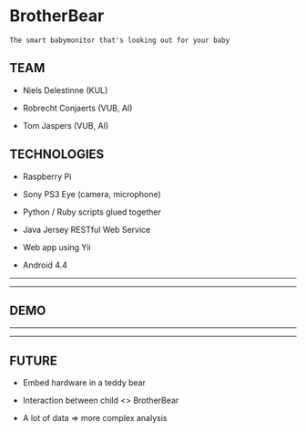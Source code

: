 BrotherBear
===========================================

	The smart babymonitor that's looking out for your baby
	
	
TEAM
----
- Niels Delestinne (KUL)

- Robrecht Conjaerts (VUB, AI)

- Tom Jaspers (VUB, AI)


TECHNOLOGIES
-------------
- Raspberry Pi

- Sony PS3 Eye (camera, microphone)

- Python / Ruby scripts glued together

- Java Jersey RESTful Web Service

- Web app using Yii

- Android 4.4

***
***
DEMO
----
***
***


FUTURE
-------

- Embed hardware in a teddy bear

- Interaction between child <> BrotherBear

- A lot of data => more complex analysis 


